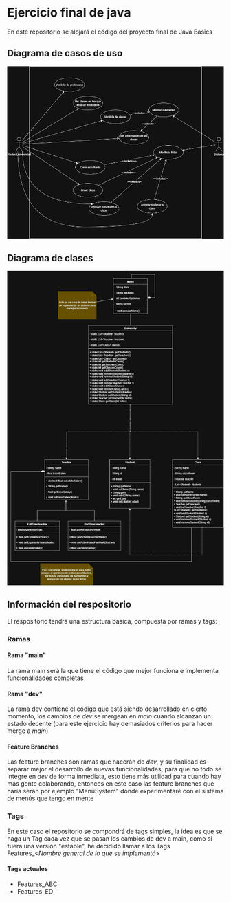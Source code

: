 # Ejercicio final de java
En este repositorio se alojará el código del proyecto final de Java Basics

## Diagrama de casos de uso
![Diagrama de casos de uso](diagrams/UseCase.png "Diagrama de casos de uso")
## Diagrama de clases
![Diagrama de clases](diagrams/ClassesDiagram.png "Diagrama de clases")

## Información del respositorio
El respositorio tendrá una estructura básica, compuesta por ramas y tags:
### Ramas
#### Rama "main"
La rama main será la que tiene el código que mejor funciona e implementa funcionalidades completas
#### Rama "dev"
La rama dev contiene el código que está siendo desarrollado en cierto momento, los cambios de *dev* se mergean en *main* cuando alcanzan un estado decente (para este ejercicio hay demasiados criterios para hacer merge a *main*)
#### Feature Branches
Las feature branches son ramas que nacerán de *dev*, y su finalidad es separar mejor el desarrollo de nuevas funcionalidades, para que no todo se integre en *dev* de forma inmediata, esto tiene más utilidad para cuando hay mas gente colaborando, entonces en este caso las feature branches que haría serán por ejemplo "MenuSystem" dónde experimentaré con el sistema de menús que tengo en mente
### Tags
En este caso el repositorio se compondrá de tags simples, la idea es que se haga un Tag cada vez que se pasan los cambios de dev a main, como si fuera una versión "estable", he decidido llamar a los Tags Features_*<Nombre general de lo que se implementó>*
#### Tags actuales
* Features_ABC
* Features_ED
